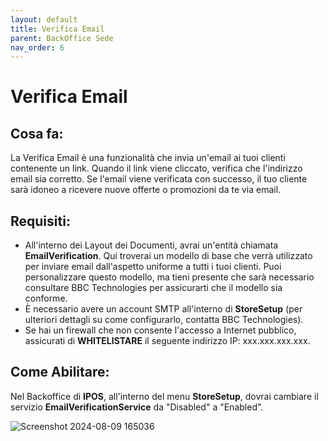 ```yaml
---
layout: default
title: Verifica Email
parent: BackOffice Sede
nav_order: 6
---
```


# Verifica Email

## Cosa fa:
La Verifica Email è una funzionalità che invia un'email ai tuoi clienti contenente un link. Quando il link viene cliccato, verifica che l'indirizzo email sia corretto. Se l'email viene verificata con successo, il tuo cliente sarà idoneo a ricevere nuove offerte o promozioni da te via email.

## Requisiti:
- All'interno dei Layout dei Documenti, avrai un'entità chiamata **EmailVerification**. Qui troverai un modello di base che verrà utilizzato per inviare email dall'aspetto uniforme a tutti i tuoi clienti. Puoi personalizzare questo modello, ma tieni presente che sarà necessario consultare BBC Technologies per assicurarti che il modello sia conforme.
- È necessario avere un account SMTP all'interno di **StoreSetup** (per ulteriori dettagli su come configurarlo, contatta BBC Technologies).
- Se hai un firewall che non consente l'accesso a Internet pubblico, assicurati di **WHITELISTARE** il seguente indirizzo IP: xxx.xxx.xxx.xxx.

## Come Abilitare:
Nel Backoffice di **IPOS**, all'interno del menu **StoreSetup**, dovrai cambiare il servizio **EmailVerificationService** da "Disabled" a "Enabled". 


![Screenshot 2024-08-09 165036](https://github.com/user-attachments/assets/a93a6047-d86f-42cc-9ae6-254eaddb6885)

